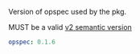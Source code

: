 Version of opspec used by the pkg.

MUST be a valid
[v2 semantic version](https://semver.org/spec/v2.0.0.html)

```yaml
opspec: 0.1.6
```